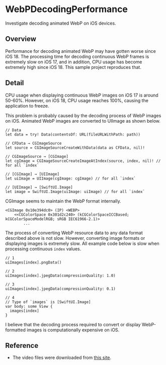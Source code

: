 # WebPDecodingPerformance
Investigate decoding animated WebP on iOS devices.

## Overview
Performance for decoding animated WebP may have gotten worse since iOS 18. The processing time for decoding continuous WebP frames is extremely slow on iOS 17, and in addition, CPU usage has become extremely high since iOS 18. This sample project reproduces that.

## Detail
CPU usage when displaying continuous WebP images on iOS 17 is around 50-60%. However, on iOS 18, CPU usage reaches 100%, causing the application to freeze.

This problem is probably caused by the decoding process of WebP images on iOS. Animated WebP images are converted to UIImage as shown below.

```
// Data
let data = try! Data(contentsOf: URL(fileURLWithPath: path))

// CFData → CGImageSource
let source = CGImageSourceCreateWithData(data as CFData, nil)!

// CGImageSource → [CGImage]
let cgImage = CGImageSourceCreateImageAtIndex(source, index, nil)! // for all `index`

// [CGImage] → [UIImage]
let uiImage = UIImage(cgImage: cgImage) // for all `index`

// [UIImage] → [SwiftUI.Image] 
let image = SwiftUI.Image(uiImage: uiImage) // for all `index`
```

CGImage seems to maintain the WebP format internally.

```
<CGImage 0x10e394dc0> (IP) <WEBP>
	<<CGColorSpace 0x301d2c240> (kCGColorSpaceICCBased; kCGColorSpaceModelRGB; sRGB IEC61966-2.1)>
		...
```

The process of converting WebP resource data to any data format described above is not slow. However, converting image formats or displaying images is extremely slow. All example code below is slow when processing continuous `index` values.

```
// 1
uiImages[index].pngData() 

// 2
uiImages[index].jpegData(compressionQuality: 1.0)

// 3
uiImages[index].jpegData(compressionQuality: 0.1)

// 4
// Type of `images` is [SwiftUI.Image]
var body: some View {
  images[index]
}
```

I believe that the decoding process required to convert or display WebP-formatted images is computationally expensive on iOS.

## Reference

- The video files were downloaded from [this site](https://video-ac.com/video/746).
